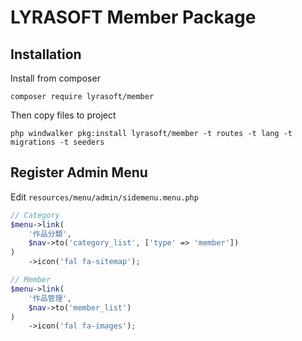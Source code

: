 # LYRASOFT Member Package

## Installation

Install from composer

```shell
composer require lyrasoft/member
```

Then copy files to project

```shell
php windwalker pkg:install lyrasoft/member -t routes -t lang -t migrations -t seeders
```

## Register Admin Menu

Edit `resources/menu/admin/sidemenu.menu.php`

```php
// Category
$menu->link(
    '作品分類',
    $nav->to('category_list', ['type' => 'member'])
)
    ->icon('fal fa-sitemap');

// Member
$menu->link(
    '作品管理',
    $nav->to('member_list')
)
    ->icon('fal fa-images');
```
